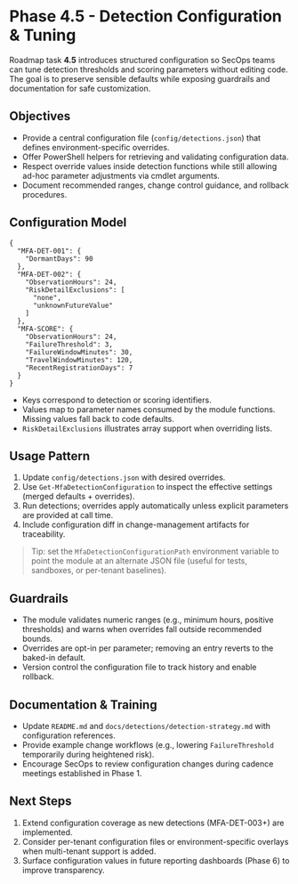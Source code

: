 # Phase 4.5 - Detection Configuration & Tuning

Roadmap task **4.5** introduces structured configuration so SecOps teams can tune detection thresholds and scoring parameters without editing code. The goal is to preserve sensible defaults while exposing guardrails and documentation for safe customization.

## Objectives
- Provide a central configuration file (`config/detections.json`) that defines environment-specific overrides.
- Offer PowerShell helpers for retrieving and validating configuration data.
- Respect override values inside detection functions while still allowing ad-hoc parameter adjustments via cmdlet arguments.
- Document recommended ranges, change control guidance, and rollback procedures.

## Configuration Model

```jsonc
{
  "MFA-DET-001": {
    "DormantDays": 90
  },
  "MFA-DET-002": {
    "ObservationHours": 24,
    "RiskDetailExclusions": [
      "none",
      "unknownFutureValue"
    ]
  },
  "MFA-SCORE": {
    "ObservationHours": 24,
    "FailureThreshold": 3,
    "FailureWindowMinutes": 30,
    "TravelWindowMinutes": 120,
    "RecentRegistrationDays": 7
  }
}
```

- Keys correspond to detection or scoring identifiers.
- Values map to parameter names consumed by the module functions. Missing values fall back to code defaults.
- `RiskDetailExclusions` illustrates array support when overriding lists.

## Usage Pattern
1. Update `config/detections.json` with desired overrides.
2. Use `Get-MfaDetectionConfiguration` to inspect the effective settings (merged defaults + overrides).
3. Run detections; overrides apply automatically unless explicit parameters are provided at call time.
4. Include configuration diff in change-management artifacts for traceability.

> Tip: set the `MfaDetectionConfigurationPath` environment variable to point the module at an alternate JSON file (useful for tests, sandboxes, or per-tenant baselines).

## Guardrails
- The module validates numeric ranges (e.g., minimum hours, positive thresholds) and warns when overrides fall outside recommended bounds.
- Overrides are opt-in per parameter; removing an entry reverts to the baked-in default.
- Version control the configuration file to track history and enable rollback.

## Documentation & Training
- Update `README.md` and `docs/detections/detection-strategy.md` with configuration references.
- Provide example change workflows (e.g., lowering `FailureThreshold` temporarily during heightened risk).
- Encourage SecOps to review configuration changes during cadence meetings established in Phase 1.

## Next Steps
1. Extend configuration coverage as new detections (MFA-DET-003+) are implemented.
2. Consider per-tenant configuration files or environment-specific overlays when multi-tenant support is added.
3. Surface configuration values in future reporting dashboards (Phase 6) to improve transparency.

